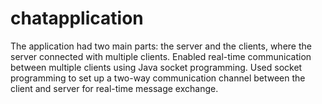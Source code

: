 # chatapplication
The application had two main parts: the server and the clients, where the server connected with multiple clients.
Enabled real-time communication between multiple clients using Java socket programming.
Used socket programming to set up a two-way communication channel between the client and server for real-time message exchange.

